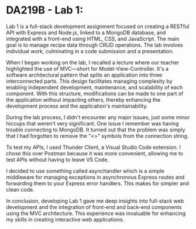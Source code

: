 # DA219B - Lab 1:
Lab 1 is a full-stack development assignment focused on creating a RESTful API with Express and Node.js, linked to a MongoDB database, and integrated with a front-end using HTML, CSS, and JavaScript. The main goal is to manage recipe data through CRUD operations. The lab involves individual work, culminating in a code submission and a presentation.

When I began working on the lab, I recalled a lecture where our teacher highlighted the use of MVC—short for Model-View-Controller. It's a software architectural pattern that splits an application into three interconnected parts. This design facilitates managing complexity by enabling independent development, maintenance, and scalability of each component. With this structure, modifications can be made to one part of the application without impacting others, thereby enhancing the development process and the application's maintainability.

During the lab process, I didn't encounter any major issues, just some minor hiccups that weren't very significant. One issue I remember was having trouble connecting to MongoDB. It turned out that the problem was simply that I had forgotten to remove the "<>" symbols from the connection string.

To test my APIs, I used Thunder Client, a Visual Studio Code extension. I chose this over Postman because it was more convenient, allowing me to test APIs without having to leave VS Code.

I decided to use something called asynchandler which is a simple middleware for managing exceptions in asynchronous Express routes and forwarding them to your Express error handlers. This makes for simpler and clean code. 

In conclusion, developing Lab 1 gave me deep insights into full-stack web development and the integration of front-end and back-end components using the MVC architecture. This experience was invaluable for enhancing my skills in creating interactive web applications.
